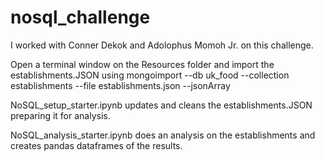 # nosql_challenge

I worked with Conner Dekok and Adolophus Momoh Jr. on this challenge.

Open a terminal window on the Resources folder and import the establishments.JSON using mongoimport --db uk_food --collection establishments --file establishments.json --jsonArray

NoSQL_setup_starter.ipynb updates and cleans the establishments.JSON preparing it for analysis.

NoSQL_analysis_starter.ipynb does an analysis on the establishments and creates pandas dataframes of the results. 
